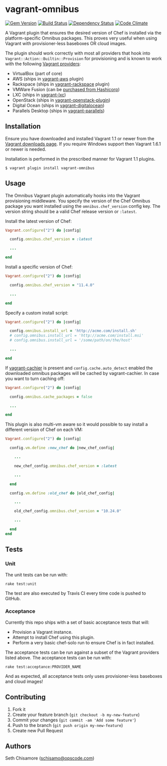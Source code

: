 # vagrant-omnibus

[![Gem Version](https://badge.fury.io/rb/vagrant-omnibus.png)](https://rubygems.org/gems/vagrant-omnibus)
[![Build Status](https://travis-ci.org/schisamo/vagrant-omnibus.png?branch=master)](https://travis-ci.org/schisamo/vagrant-omnibus)
[![Dependency Status](https://gemnasium.com/schisamo/vagrant-omnibus.png)](https://gemnasium.com/schisamo/vagrant-omnibus)
[![Code Climate](https://codeclimate.com/github/schisamo/vagrant-omnibus.png)](https://codeclimate.com/github/schisamo/vagrant-omnibus)

A Vagrant plugin that ensures the desired version of Chef is installed via the
platform-specific Omnibus packages. This proves very useful when using Vagrant
with provisioner-less baseboxes OR cloud images.

The plugin should work correctly with most all providers that hook into 
`Vagrant::Action::Builtin::Provision` for provisioning and is 
known to work with the following 
[Vagrant providers](http://docs.vagrantup.com/v2/providers/index.html):

* VirtualBox (part of core)
* AWS (ships in [vagrant-aws](https://github.com/mitchellh/vagrant-aws) plugin)
* Rackspace (ships in [vagrant-rackspace](https://github.com/mitchellh/vagrant-rackspace)
  plugin)
* VMWare Fusion (can be [purchased from Hashicorp](http://www.vagrantup.com/vmware))
* LXC (ships in [vagrant-lxc](https://github.com/fgrehm/vagrant-lxc))
* OpenStack (ships in [vagrant-openstack-plugin](https://github.com/cloudbau/vagrant-openstack-plugin))
* Digital Ocean (ships in [vagrant-digitalocean](https://github.com/smdahlen/vagrant-digitalocean))
* Parallels Desktop (ships in [vagrant-parallels](https://github.com/yshahin/vagrant-parallels))

## Installation

Ensure you have downloaded and installed Vagrant 1.1 or newer from the
[Vagrant downloads page](http://downloads.vagrantup.com/). If you require
Windows support then Vagrant 1.6.1 or newer is needed.

Installation is performed in the prescribed manner for Vagrant 1.1 plugins.

```
$ vagrant plugin install vagrant-omnibus
```

## Usage

The Omnibus Vagrant plugin automatically hooks into the Vagrant provisioning
middleware. You specify the version of the Chef Omnibus package you want
installed using the `omnibus.chef_version` config key. The version string
should be a valid Chef release version or `:latest`.

Install the latest version of Chef:

```ruby
Vagrant.configure("2") do |config|

  config.omnibus.chef_version = :latest

  ...

end
```

Install a specific version of Chef:

```ruby
Vagrant.configure("2") do |config|

  config.omnibus.chef_version = "11.4.0"

  ...

end
```

Specify a custom install script:

```ruby
Vagrant.configure("2") do |config|

  config.omnibus.install_url = 'http://acme.com/install.sh'
  # config.omnibus.install_url = 'http://acme.com/install.msi'
  # config.omnibus.install_url = '/some/path/on/the/host'

  ...

end
```

If [vagrant-cachier](https://github.com/fgrehm/vagrant-cachier) is present
and `config.cache.auto_detect` enabled the downloaded omnibus packages will
be cached by vagrant-cachier. In case you want to turn caching off:

```ruby
Vagrant.configure("2") do |config|

  config.omnibus.cache_packages = false

  ...

end
```

This plugin is also multi-vm aware so it would possible to say install a 
different version of Chef on each VM:

```ruby
Vagrant.configure("2") do |config|

  config.vm.define :new_chef do |new_chef_config|

    ...

    new_chef_config.omnibus.chef_version = :latest

    ...

  end

  config.vm.define :old_chef do |old_chef_config|

    ...

    old_chef_config.omnibus.chef_version = "10.24.0"

    ...

  end
end

```

## Tests

### Unit

The unit tests can be run with:

```
rake test:unit
```

The test are also executed by Travis CI every time code is pushed to GitHub.

### Acceptance

Currently this repo ships with a set of basic acceptance tests that will:

* Provision a Vagrant instance.
* Attempt to install Chef using this plugin.
* Perform a very basic chef-solo run to ensure Chef is in fact installed.

The acceptance tests can be run against a subset of the Vagrant providers 
listed above. The acceptance tests can be run with:

```
rake test:acceptance:PROVIDER_NAME
```

And as expected, all acceptance tests only uses provisioner-less baseboxes and
cloud images!

## Contributing

1. Fork it
2. Create your feature branch (`git checkout -b my-new-feature`)
3. Commit your changes (`git commit -am 'Add some feature'`)
4. Push to the branch (`git push origin my-new-feature`)
5. Create new Pull Request

## Authors

Seth Chisamore (schisamo@opscode.com)
